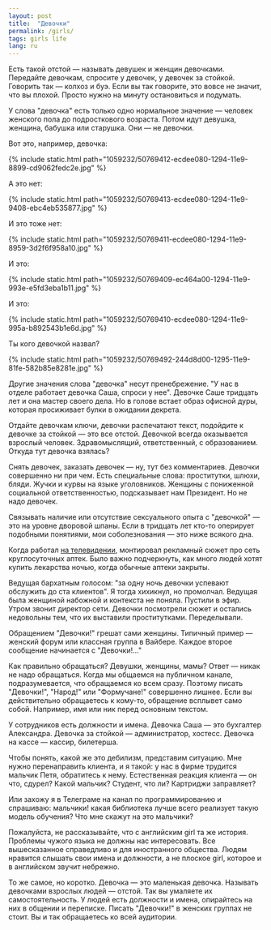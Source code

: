 ```yaml
---
layout: post
title:  "Девочки"
permalink: /girls/
tags: girls life
lang: ru
---
```


Есть такой отстой — называть девушек и женщин девочками. Передайте девочкам,
спросите у девочек, у девочек за стойкой. Говорить так — колхоз и буэ. Если вы
так говорите, это вовсе не значит, что вы плохой. Просто нужно на минуту
остановиться и подумать.

У слова "девочка" есть только одно нормальное значение — человек женского пола
до подросткового возраста. Потом идут девушка, женщина, бабушка или
старушка. Они — не девочки.

Вот это, например, девочка:

{% include static.html path="1059232/50769412-ecdee080-1294-11e9-8899-cd9062fedc2e.jpg" %}

<!-- more -->

А это нет:

{% include static.html path="1059232/50769413-ecdee080-1294-11e9-9408-ebc4eb535877.jpg" %}

И это тоже нет:

{% include static.html path="1059232/50769411-ecdee080-1294-11e9-8959-3d2f6f958a10.jpg" %}

И это:

{% include static.html path="1059232/50769409-ec464a00-1294-11e9-993e-e5fd3eba1b11.jpg" %}

И это:

{% include static.html path="1059232/50769410-ecdee080-1294-11e9-995a-b892543b1e6d.jpg" %}

Ты кого девочкой назвал?

{% include static.html path="1059232/50769492-244d8d00-1295-11e9-81fe-582b85e8281e.jpg" %}

Другие значения слова "девочка" несут пренебрежение. "У нас в отделе работает
девочка Саша, спроси у нее". Девочке Саше тридцать лет и она мастер своего
дела. Но в голове встает образ офисной дуры, которая просиживает булки в
ожидании декрета.

Отдайте девочкам ключи, девочки распечатают текст, подойдите к девочке за
стойкой — это все отстой. Девочкой всегда оказывается взрослый
человек. Здравомыслящий, ответственный, с образованием. Откуда тут девочка
взялась?

Снять девочек, заказать девочек — ну, тут без комментариев. Девочки совершенно
ни при чем. Есть специальные слова: проститутки, шлюхи, бляди. Жучки и курвы на
языке уголовников. Женщины с пониженной социальной ответственностью,
подсказывает нам Президент. Но не надо девочек.

Связывать наличие или отсутствие сексуального опыта с "девочкой" — это на уровне
дворовой шпаны. Если в тридцать лет кто-то оперирует подобными понятиями, мои
соболезнования — это ниже всякого дна.

Когда работал [на телевидении](/altes), монтировал рекламный сюжет про сеть
круглосуточных аптек. Было важно подчеркнуть, как много людей хотят купить
лекарства ночью, когда обычные аптеки закрыты.

Ведущая бархатным голосом: "за одну ночь девочки успевают обслужить до ста
клиентов". Я тогда хихикнул, но промолчал. Ведущая была женщиной набожной и
контекста не поняла. Пустили в эфир. Утром звонит директор сети. Девочки
посмотрели сюжет и остались недовольны тем, что их выставили
проститутками. Переделывали.

Обращением "Девочки!" грешат сами женщины. Типичный пример — женский форум или
классная группа в Вайбере. Каждое второе сообщение начинается с "Девочки!..."

Как правильно обращаться? Девушки, женщины, мамы? Ответ — никак не надо
обращаться. Когда мы общаемся на публичном канале, подразумевается, что
обращаемся ко всем сразу. Поэтому писать "Девочки!", "Народ!" или "Формучане!"
совершенно лишнее. Если вы действительно обращаетесь к кому-то, обращение
всплывет само собой. Например, имя или ник перед основным текстом.

У сотрудников есть должности и имена. Девочка Саша — это бухгалтер
Александра. Девочка за стойкой — администратор, хостесс. Девочка на кассе —
кассир, билетерша.

Чтобы понять, какой же это дебилизм, представим ситуацию. Мне нужно
перенаправить клиента, и я такой: у нас в фирме трудится мальчик Петя,
обратитесь к нему. Естественная реакция клиента — он что, сдурел? Какой мальчик?
Студент, что ли? Картриджи заправляет?

Или захожу я в Телеграме на канал по программированию и спрашиваю: мальчики!
какая библиотека лучше всего реализует такую модель обучения? Что мне скажут на
это мальчики?

Пожалуйста, не рассказывайте, что с английским girl та же история. Проблемы
чужого языка не должны нас интересовать. Все вышесказанное справедливо и для
иностранного общества. Людям нравится слышать свои имена и должности, а не
плоское girl, которое и в английском звучит небрежно.

То же самое, но коротко. Девочка — это маленькая девочка. Называть девочками
взрослых людей — отстой. Так вы умаляете их самостоятельность. У людей есть
должности и имена, опирайтесь на них в общении и переписке. Писать "Девочки!" в
женских группах не стоит. Вы и так обращаетесь ко всей аудитории.
